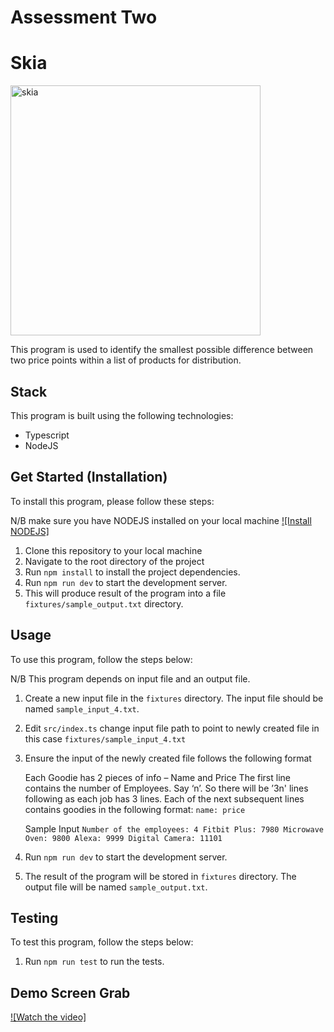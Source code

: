 # Assessment Two

# Skia

<img width="400" alt="skia" src="https://user-images.githubusercontent.com/306134/146549218-b7959ad9-0107-4c1c-b439-b96c780f5230.png">

This program is used to identify the smallest possible difference between two price points within a list of products for distribution.

## Stack

This program is built using the following technologies:

-   Typescript
-   NodeJS


## Get Started (Installation)

To install this program, please follow these steps:

N/B make sure you have NODEJS installed on your local machine
[![Install NODEJS]](https://nodejs.org/en/download/package-manager/current)

1. Clone this repository to your local machine
2. Navigate to the root directory of the project
3. Run `npm install` to install the project dependencies.
4. Run `npm run dev` to start the development server.
5. This will produce result of the program into a file `fixtures/sample_output.txt` directory.


## Usage

To use this program, follow the steps below:

N/B This program depends on input file and an output file.

1. Create a new input file in the `fixtures` directory. The input file should be named `sample_input_4.txt`.
2. Edit `src/index.ts` change input file path to point to newly created file in this case `fixtures/sample_input_4.txt`
3. Ensure the input of the newly created file follows the following format

   Each Goodie has 2 pieces of info – Name and Price
   The first line contains the number of Employees. Say ‘n’. So there will be ’3n&#39; lines
   following as each job has 3 lines.
   Each of the next subsequent lines contains goodies in the following format:
   `name: price`

   Sample Input
   `
    Number of the employees: 4
    Fitbit Plus: 7980
    Microwave Oven: 9800
    Alexa: 9999
    Digital Camera: 11101
   `
2. Run `npm run dev` to start the development server.
3. The result of the program will be stored in `fixtures` directory. The output file will be named `sample_output.txt`.

## Testing

To test this program, follow the steps below:

1. Run `npm run test` to run the tests.

## Demo Screen Grab

[![Watch the video]](https://app.claap.io/raundtable/node-js-solution-for-secret-santa-coding-challenge-c-uiFsOR4TNz-rHiJUOLrJYFq)
